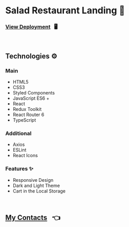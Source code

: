 # Salad Restaurant Landing 🍕

### [View Deployment](https://pizza-store-application.netlify.app/) &nbsp; 🖥️

<br/>

## Technologies ⚙️

### Main

- HTML5
- CSS3
- Styled Components
- JavaScript ES6 +
- React
- Redux Toolkit
- React Router 6
- TypeScript

### Additional

- Axios
- ESLint
- React Icons

### Features ✨

- Responsive Design
- Dark and Light Theme
- Cart in the Local Storage

<br/>

## [My Contacts](https://github.com/AlexandrSpevakov#contact-me) &nbsp; 👈
